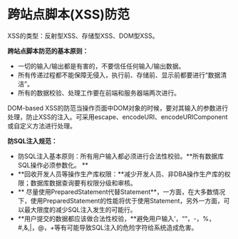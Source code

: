 # 跨站点脚本(XSS)防范

XSS的类型：反射型XSS、存储型XSS、DOM型XSS。

**跨站点脚本防范的基本原则：**
*	一切的输入/输出都是有害的，不要信任任何输入/输出数据。
*	所有传递过程都不能保障无侵入，执行前、存储前、显示前都要进行“数据清洁”。
*	所有的数据校验、处理工作要在前端和服务器端两次进行。

DOM-based XSS的防范当操作页面中DOM对象的时候，要对其输入的参数进行处理，防止XSS的注入。可采用escape、encodeURI、encodeURIComponent或自定义方法进行处理。

**防SQL注入规范：**

*	防SQL注入基本原则：所有用户输入都必须进行合法性校验。**所有数据库SQL操作必须参数化。 **
*	**回收开发人员等操作生产库权限：**减少开发人员、非DBA操作生产库的权限；数据库数据查询要有权限分级和审核。
* **	尽量使用PreparedStatement代替Statement**，一方面，在大多数情况下，使用PreparedStatement的性能将优于使用Statement，另外一方面，可以最大限度的减少SQL注入发生的可能行。
*	**用户提交的数据都应该做合法性校验，**避免用户输入‘，““，-，%，#,&,|，@，+等有可能导致SQL注入的危险字符给系统造成危害。

